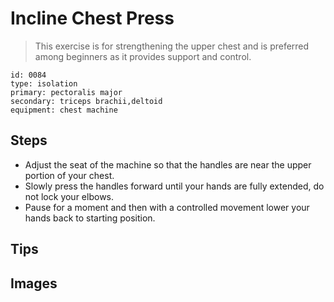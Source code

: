 # Incline Chest Press
> This exercise is for strengthening the upper chest and is preferred among beginners as it provides support and control.

``` 
id: 0084 
type: isolation 
primary: pectoralis major 
secondary: triceps brachii,deltoid 
equipment: chest machine 
``` 

## Steps

 - Adjust the seat of the machine so that the handles are near the upper portion of your chest.
 - Slowly press the handles forward until your hands are fully extended, do not lock your elbows.
 - Pause for a moment and then with a controlled movement lower your hands back to starting position.

## Tips


## Images

